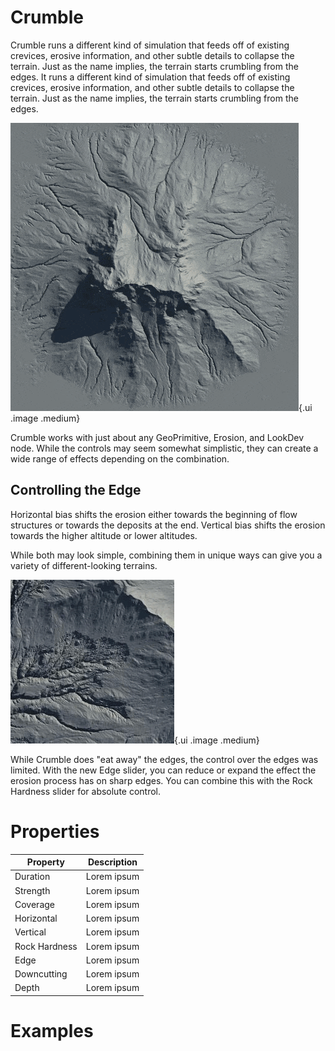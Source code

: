 # Crumble



Crumble runs a different kind of simulation that feeds off of existing crevices, erosive information, and other subtle details to collapse the terrain. Just as the name implies, the terrain starts crumbling from the edges. It runs a different kind of simulation that feeds off of existing crevices, erosive information, and other subtle details to collapse the terrain. Just as the name implies, the terrain starts crumbling from the edges.

![](/images/ref/crumble-all.gif){.ui .image .medium}

Crumble works with just about any GeoPrimitive, Erosion, and LookDev node. While the controls may seem somewhat simplistic, they can create a wide range of effects depending on the combination.

## Controlling the Edge

Horizontal bias shifts the erosion either towards the beginning of flow structures or towards the deposits at the end. Vertical bias shifts the erosion towards the higher altitude or lower altitudes.

While both may look simple, combining them in unique ways can give you a variety of different-looking terrains.

![The Edge slider gives fine control over the collapse.](/images/ref/crumble-edge.gif){.ui .image .medium}

While Crumble does "eat away" the edges, the control over the edges was limited. With the new Edge slider, you can reduce or expand the effect the erosion process has on sharp edges. You can combine this with the Rock Hardness slider for absolute control.



# Properties


| Property | Description| 
| -------- | -----------|
| Duration | Lorem ipsum |
| Strength | Lorem ipsum |
| Coverage | Lorem ipsum |
| Horizontal | Lorem ipsum |
| Vertical | Lorem ipsum |
| Rock Hardness | Lorem ipsum |
| Edge | Lorem ipsum |
| Downcutting | Lorem ipsum |
| Depth | Lorem ipsum |




# Examples
